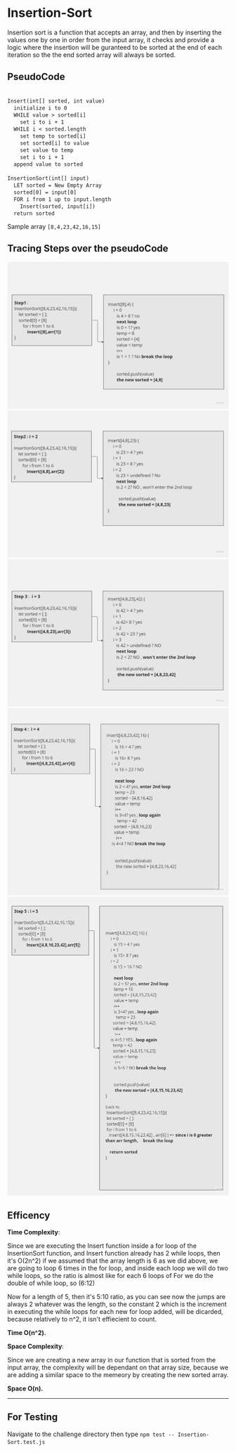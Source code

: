 # Insertion-Sort

Insertion sort is a function that accepts an array, and then by inserting the values one by one in order from the input array, it checks and provide a logic where the insertion will be guranteed to be sorted at the end of each iteration so the the end sorted array will always be sorted.

## PseudoCode

``` pseudocode

Insert(int[] sorted, int value)
  initialize i to 0
  WHILE value > sorted[i]
    set i to i + 1
  WHILE i < sorted.length
    set temp to sorted[i]
    set sorted[i] to value
    set value to temp
    set i to i + 1
  append value to sorted

InsertionSort(int[] input)
  LET sorted = New Empty Array
  sorted[0] = input[0]
  FOR i from 1 up to input.length
    Insert(sorted, input[i])
  return sorted

  ```

  Sample array `[8,4,23,42,16,15]`

## Tracing Steps over the pseudoCode

![step1](./assets/insert1.jpg)
![step2](./assets/insert2.jpg)
![step3](./assets/insert3.jpg)
![step4](./assets/insert4.jpg)
![step5](./assets/insert5.jpg)

## Efficency

**Time Complexity**:

Since we are executing the Insert function inside a for loop of the InsertionSort function, and Insert function already has 2 while loops, then it's O(2n^2) if we assumed that the array length is 6 as we did above, we are going to loop 6 times in the for loop, and inside each loop we will do two while loops, so  the ratio is almost like for each 6 loops of For we do the double of while loop, so (6:12)

Now for a length of 5, then it's 5:10 ratio, as you can see now the jumps are always 2 whatever was the length, so the constant 2 which is the increment in executing the while loops for each new for loop added, will be dicarded, because relatively to n^2, it isn't effiecient to count.

**Time O(n^2).**

**Space Complexity**:

Since we are creating a new array in our function that is sorted from the input array, the complexity will be dependant on that array size, because we are adding a similar space to the memeory by creating the new sorted array.

**Space O(n).**

---

## For Testing

Navigate to the challenge directory then type `npm test -- Insertion-Sort.test.js`
